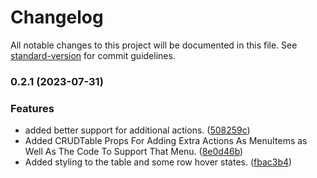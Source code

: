 # Changelog

All notable changes to this project will be documented in this file. See [standard-version](https://github.com/conventional-changelog/standard-version) for commit guidelines.

### 0.2.1 (2023-07-31)


### Features

* added better support for additional actions. ([508259c](https://github.com/KMastroluca/crudtbl/commit/508259c3a5864d8e84f3bb5ae32fdb9f9299a160))
* Added CRUDTable Props For Adding Extra Actions As MenuItems as Well As The Code To Support That Menu. ([8e0d46b](https://github.com/KMastroluca/crudtbl/commit/8e0d46b447f6d3c237f16168b38e4250e1380e84))
* Added styling to the table and some row hover states. ([fbac3b4](https://github.com/KMastroluca/crudtbl/commit/fbac3b4c0cf71db27df1d3915e627c5e933c6929))
